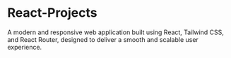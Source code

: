 # React-Projects
A modern and responsive web application built using React, Tailwind CSS, and React Router, designed to deliver a smooth and scalable user experience.

